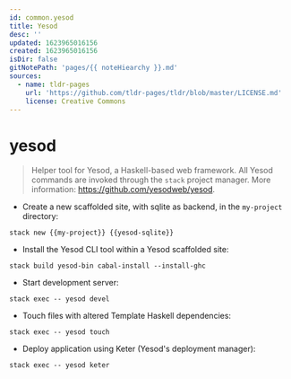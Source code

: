 ```yaml
---
id: common.yesod
title: Yesod
desc: ''
updated: 1623965016156
created: 1623965016156
isDir: false
gitNotePath: 'pages/{{ noteHiearchy }}.md'
sources:
  - name: tldr-pages
    url: 'https://github.com/tldr-pages/tldr/blob/master/LICENSE.md'
    license: Creative Commons
---
```

# yesod

> Helper tool for Yesod, a Haskell-based web framework.
> All Yesod commands are invoked through the `stack` project manager.
> More information: <https://github.com/yesodweb/yesod>.

- Create a new scaffolded site, with sqlite as backend, in the `my-project` directory:

`stack new {{my-project}} {{yesod-sqlite}}`

- Install the Yesod CLI tool within a Yesod scaffolded site:

`stack build yesod-bin cabal-install --install-ghc`

- Start development server:

`stack exec -- yesod devel`

- Touch files with altered Template Haskell dependencies:

`stack exec -- yesod touch`

- Deploy application using Keter (Yesod's deployment manager):

`stack exec -- yesod keter`

